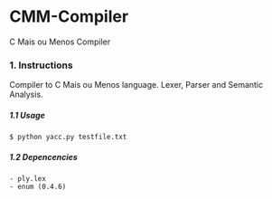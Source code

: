 # CMM-Compiler
C Mais ou Menos Compiler

### 1. Instructions
Compiler to C Mais ou Menos language.
Lexer, Parser and Semantic Analysis.
##### 1.1 Usage

```
$ python yacc.py testfile.txt
```

##### 1.2 Depencencies 

	- ply.lex
	- enum (0.4.6)